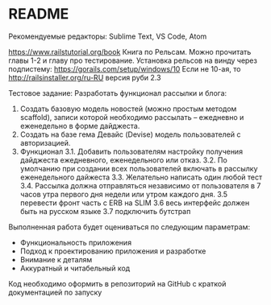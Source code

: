 # README

Рекомендуемые редакторы: Sublime Text, VS Code, Atom

https://www.railstutorial.org/book
Книга по Рельсам. Можно прочитать главы 1-2 и главу про тестирование.
Установка рельсов на винду через подпистему: https://gorails.com/setup/windows/10
Если не 10-ая, то http://railsinstaller.org/ru-RU версия руби 2.3

Тестовое задание:
Разработать функционал рассылки и блога:

1.  Создать базовую модель новостей (можно простым методом scaffold), записи которой необходимо рассылать – ежедневно и еженедельно в форме дайджеста.
2.  Создать на базе гема Девайс (Devise) модель пользователей с авторизацией.
3.  Функционал
 3.1.  Добавить пользователям настройку получения дайджеста ежедневного, еженедельного или отказ.
 3.2.  По умолчанию при создании всех пользователей включать в рассылку еженедельного дайжеста
 3.3.  Желательно написать один любой тест
 3.4.  Рассылка должна отправляться независимо от пользователя в 7 часов утра первого дня недели или утром
каждого дня.
 3.5 перевести фронт часть с ERB на SLIM
 3.6 весь интерфейс должен быть на русском языке
 3.7 подключить бутстрап

Выполненная работа будет оцениваться по следующим параметрам:
* Функциональность приложения
* Подход к проектированию приложения и разработке
* Внимание к деталям
* Аккуратный и читабельный код

Код необходимо оформить в репозиторий на GitHub с краткой документацией по запуску